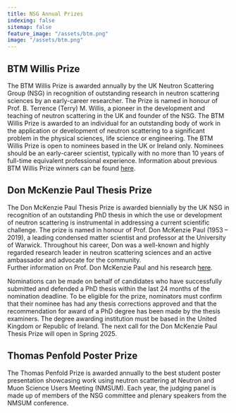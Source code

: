 ```yaml
---
title: NSG Annual Prizes
indexing: false
sitemap: false
feature_image: "/assets/btm.png"
image: "/assets/btm.png"
---
```



## BTM Willis Prize

The BTM Willis Prize is awarded annually by the UK Neutron Scattering Group (NSG) in recognition of outstanding research in neutron scattering sciences by an early-career researcher. 
The Prize is named in honour of Prof. B. Terrence (Terry) M. Willis, a pioneer in the development and teaching of neutron scattering in the UK and founder of the NSG. 
The BTM Willis Prize is awarded to an individual for an outstanding body of work in the application or development of neutron scattering to a significant problem in the physical sciences, life science or engineering. 
The BTM Willis Prize is open to nominees based in the UK or Ireland only. Nominees should be an early-career scientist, typically with no more than 10 years of full-time equivalent professional experience.
Information about previous BTM Willis Prize winners can be found [here](./../willis).

## Don McKenzie Paul Thesis Prize

The Don McKenzie Paul Thesis Prize is awarded biennially by the UK NSG in recognition of an outstanding PhD thesis in which the use or development of neutron scattering is instrumental in addressing a current scientific challenge. 
The prize is named in honour of Prof. Don McKenzie Paul (1953 – 2019), a leading condensed matter scientist and professor at the University of Warwick. 
Throughout his career, Don was a well-known and highly regarded research leader in neutron scattering sciences and an active ambassador and advocate for the community.  
Further information on Prof. Don McKenzie Paul and his research [here](https://www.tandfonline.com/doi/full/10.1080/10448632.2020.1731292).

Nominations can be made on behalf of candidates who have successfully submitted and defended a PhD thesis within the last 24 months of the nomination deadline. 
To be eligible for the prize, nominators must confirm that their nominee has had any thesis corrections approved and that the recommendation for award of a PhD degree has been made by the thesis examiners.
The degree awarding institution must be based in the United Kingdom or Republic of Ireland. The next call for the Don McKenzie Paul Thesis Prize will open in Spring 2025.

## Thomas Penfold Poster Prize

The Thomas Penfold Prize is awarded annually to the best student poster presentation showcasing work using neutron scattering at Neutron and Muon Science Users Meeting (NMSUM). 
Each year, the judging panel is made up of members of the NSG committee and plenary speakers from the NMSUM conference.
